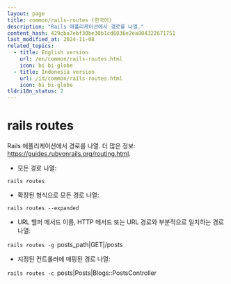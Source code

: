 ```yaml
---
layout: page
title: common/rails-routes (한국어)
description: "Rails 애플리케이션에서 경로를 나열."
content_hash: 429cba7ebf30be30b1cd6036e2ea804322671751
last_modified_at: 2024-11-08
related_topics:
  - title: English version
    url: /en/common/rails-routes.html
    icon: bi bi-globe
  - title: Indonesia version
    url: /id/common/rails-routes.html
    icon: bi bi-globe
tldri18n_status: 2
---
```

# rails routes

Rails 애플리케이션에서 경로를 나열.
더 많은 정보: <https://guides.rubyonrails.org/routing.html>.

- 모든 경로 나열:

`rails routes`

- 확장된 형식으로 모든 경로 나열:

`rails routes --expanded`

- URL 헬퍼 메서드 이름, HTTP 메서드 또는 URL 경로와 부분적으로 일치하는 경로 나열:

`rails routes -g `<span class="tldr-var badge badge-pill bg-dark-lm bg-white-dm text-white-lm text-dark-dm font-weight-bold">posts_path|GET|/posts</span>

- 지정된 컨트롤러에 매핑된 경로 나열:

`rails routes -c `<span class="tldr-var badge badge-pill bg-dark-lm bg-white-dm text-white-lm text-dark-dm font-weight-bold">posts|Posts|Blogs::PostsController</span>

